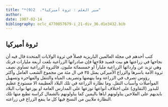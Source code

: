 ```yaml
---
title: "*سير العلم : ثروة أميركيا*.  2(9)"
author: 
date: 1907-02-14
bibliography: oclc_4770057679-i_21-div_36.d1e3432.bib
---
```




##  ثروة أميركيا 


 كتب أحدهم في مجلة العالمين الباريزية فصلاً في ثروة الولايات المتحدة قال فيه أن نجاحها في زراعتها هو بيت قصيد فلاحها فإن صادراتها الزراعية بلغت  أربعة  مليارات فرنك وهي تزيد عن وارداتها الزراعية ملياراً او  خمسمائة  مليون. فالثروة الزراعية تساوي نصف ثروة الأمة باسرها والزراع الأميركي يمثل  ٣٥  في ال  مئة  من مجموع الشعب العامل وأكثر رؤوس تصرف في الزراعة وما ينهضها وتصريف المياه والتنقل والمهاجرة وتسهيل الموأصلات وأسباب النقل. وما نظارة الزراعة في تلك البلاد العظيمة الا مستودع عظيم للبذور (التقاوي) على اختلاف أنواعها توزعها على المدارس العامة او يوزعها نواب البلاد بايديهم على الفلاحين يناولونهم اياها باليمين كما يناولونهم بالشمال كراسة تطبع منها تلك النظارة ملايين من النسخ فيها كل ما ينفع الزراع في زراعته. 
